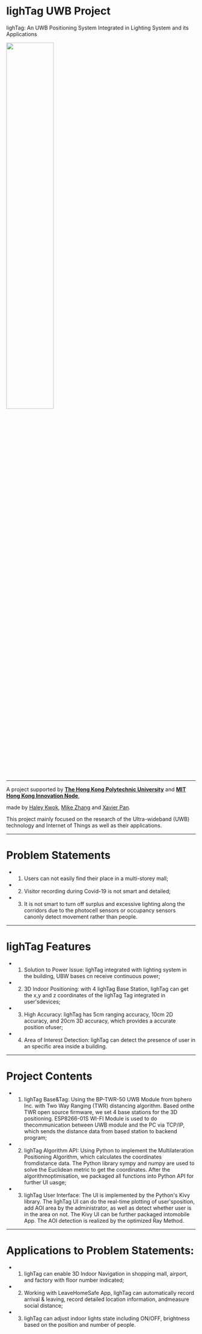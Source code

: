 # lighTag UWB Project
lighTag: An UWB Positioning System Integrated in Lighting System and its Applications

<img src="https://github.com/lighTag-UWB/lighTag/blob/main/lighTag_Logo_2.png" width="50%"></img>

---

A project supported by [**The Hong Kong Polytechnic University**](https://www.polyu.edu.hk/) and [**MIT Hong Kong Innovation Node**](https://hkinnovationnode.mit.edu/),

made by [Haley Kwok](https://github.com/HaleyKwok), [Mike Zhang](https://github.com/zhangwengyu999) and [Xavier Pan](https://github.com/X3vvv).


This project mainly focused on the research of the Ultra-wideband (UWB) technology and Internet of Things as well as their applications.

---

# Problem Statements
- 1. Users can not easily find their place in a multi-storey mall;
- 2. Visitor recording during Covid-19 is not smart and detailed;
- 3. It is not smart to turn off surplus and excessive lighting along the corridors due to the photocell sensors or occupancy sensors canonly detect movement rather than people.

---

# lighTag Features
- 1. Solution to Power Issue: lighTag integrated with lighting system in the building, UBW bases cn receive continuous power;
- 2. 3D Indoor Positioning: with 4 lighTag Base Station, lighTag can get the x,y and z coordinates of the lighTag Tag integrated in user'sdevices;
- 3. High Accuracy: lighTag has 5cm ranging accuracy, 10cm 2D accuracy, and 20cm 3D accuracy, which provides a accurate position ofuser;
- 4. Area of Interest Detection: lighTag can detect the presence of user in an specific area inside a building.

---

# Project Contents
- 1. lighTag Base&Tag: Using the BP-TWR-50 UWB Module from bphero Inc. with Two Way Ranging (TWR) distancing algorithm. Based onthe TWR open source firmware, we set 4 base stations for the 3D positioning. ESP8266-01S WI-FI Module is used to do thecommunication between UWB module and the PC via TCP/IP, which sends the distance data from based station to backend program;
- 2. lighTag Algorithm API: Using Python to implement the Multilateration Positioning Algorithm, which calculates the coordinates fromdistance data. The Python library sympy and numpy are used to solve the Euclidean metric to get the coordinates. After the algorithmoptimisation, we packaged all functions into Python API for further UI uasge;
- 3. lighTag User Interface: The UI is implemented by the Python's Kivy library. The lighTag UI can do the real-time plotting of user'sposition, add AOI area by the administrator, as well as detect whether user is in the area on not. The Kivy UI can be further packaged intomobile App. The AOI detection is realized by the optimized Ray Method.

---

# Applications to Problem Statements:
- 1. lighTag can enable 3D Indoor Navigation in shopping mall, airport, and factory with floor number indicated;
- 2. Working with LeaveHomeSafe App, lighTag can automatically record arrival & leaving, record detailed location information, andmeasure social distance;
- 3. lighTag can adjust indoor lights state including ON/OFF, brightness based on the position and number of people.
